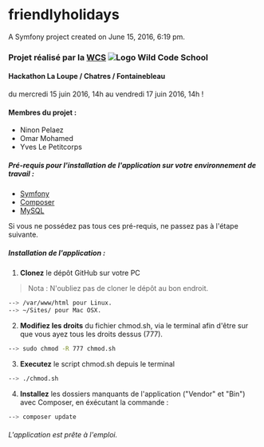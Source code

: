 friendlyholidays
================

A Symfony project created on June 15, 2016, 6:19 pm.

### Projet réalisé par la [WCS](http://www.wildcodeschool.fr) ![Logo Wild Code School][logo]
#### Hackathon La Loupe / Chatres / Fontainebleau
du mercredi 15 juin 2016, 14h au vendredi 17 juin 2016, 14h !

#### Membres du projet :

* Ninon Pelaez
* Omar Mohamed
* Yves Le Petitcorps

##### Pré-requis pour l'installation de l'application sur votre environnement de travail :

* [Symfony](https://symfony.com/)
* [Composer](http://symfony.com/doc/current/cookbook/composer.html)
* [MySQL](https://www.mysql.fr/)

Si vous ne possédez pas tous ces pré-requis, ne passez pas à l'étape suivante.

##### Installation de l'application :

1. **Clonez** le dépôt GitHub sur votre PC
> Nota : N'oubliez pas de cloner le dépôt au bon endroit.
```sh
--> /var/www/html pour Linux.
--> ~/Sites/ pour Mac OSX.
```

2. **Modifiez les droits** du fichier chmod.sh, via le terminal afin d'être sur que vous ayez tous les droits dessus (777).
```sh
--> sudo chmod -R 777 chmod.sh
```

3. **Executez** le script chmod.sh depuis le terminal
```sh
--> ./chmod.sh
```

4. **Installez** les dossiers manquants de l'application ("Vendor" et "Bin") avec Composer, en éxécutant la commande :
```sh
--> composer update
```

###### L'application est prête à l'emploi.

[logo]: http://tobook.wildcodeschool.fr/assets/img/logo_wcs.png "Logo Wild Code School"

